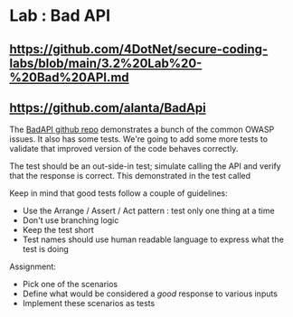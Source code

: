 # Lab : Bad API

## https://github.com/4DotNet/secure-coding-labs/blob/main/3.2%20Lab%20-%20Bad%20API.md
## https://github.com/alanta/BadApi

The [BadAPI github repo](https://github.com/alanta/BadApi) demonstrates a bunch of the common OWASP issues. It also has some tests. We're going to add some more tests to validate that improved version of the code behaves correctly.

The test should be an out-side-in test; simulate calling the API and verify that the response is correct. This demonstrated in the test called []()

Keep in mind that good tests follow a couple of guidelines:
* Use the Arrange / Assert / Act pattern : test only one thing at a time
* Don't use branching logic
* Keep the test short
* Test names should use human readable language to express what the test is doing

Assignment:
* Pick one of the scenarios
* Define what would be considered a _good_ response to various inputs
* Implement these scenarios as tests

